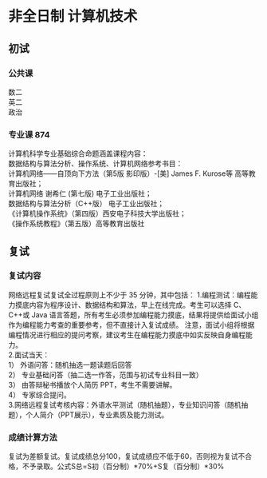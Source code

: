 # 非全日制 计算机技术
## 初试
### 公共课
数二  
英二  
政治
### 专业课 874
计算机科学专业基础综合命题涵盖课程内容：  
数据结构与算法分析、操作系统、计算机网络参考书目：  
计算机网络——自顶向下方法（第5版 影印版）-[美] James F. Kurose等 高等教育出版社；  
计算机网络 谢希仁 (第七版) 电子工业出版社；  
数据结构与算法分析（C++版） 电子工业出版社；  
《计算机操作系统》（第四版）西安电子科技大学出版社；  
《操作系统教程》（第五版）高等教育出版社 
## 复试
### 复试内容
网络远程复试复试全过程原则上不少于 35 分钟，其中包括：
1.编程测试：编程能力摸底内容为程序设计、数据结构和算法，早上在线完成。考生可以选择 C、C++或 Java 语言答题，所有考生必须参加编程能力摸底，结果将提供给面试小组作为编程能力考查的重要参考，但不直接计入复试成绩。 注意，面试小组将根据编程情况进行相应的提问考察，建议考生在编程能力摸底中如实反映自身编程能力。  
2.面试当天：  
    1） 外语问答：随机抽选一题读题后回答  
    2） 专业基础问答（抽二选一作答，范围与初试专业科目一致）  
    3） 由答辩秘书播放个人简历 PPT，考生不需要讲解。  
    4） 专家综合提问。  
3.网络远程复试考核内容：外语水平测试（随机抽题），专业知识问答（随机抽题），个人简介（PPT展示），专业素质及能力测试。
### 成绩计算方法
复试为差额复试。复试成绩总分100，复试成绩应不低于60，否则视为复试不合格，不予录取。公式S总=S初（百分制）*70%+S复（百分制）*30%